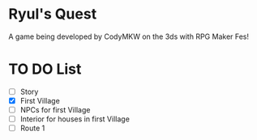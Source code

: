 # Ryul's Quest
A game being developed by CodyMKW on the 3ds with RPG Maker Fes!

# TO DO List
- [ ] Story
- [x] First Village
- [ ] NPCs for first Village
- [ ] Interior for houses in first Village
- [ ] Route 1

